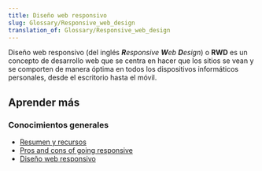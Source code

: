 ```yaml
---
title: Diseño web responsivo
slug: Glossary/Responsive_web_design
translation_of: Glossary/Responsive_web_design
---
```


Diseño web responsivo (del inglés _**R**esponsive **W**eb **D**esign_) o **RWD** es un concepto de desarrollo web que se centra en hacer que los sitios se vean y se comporten de manera óptima en todos los dispositivos informáticos personales, desde el escritorio hasta el móvil.

## Aprender más

### Conocimientos generales

- [Resumen y recursos](/es/docs/Web_Development/Responsive_Web_design)
- [Pros and cons of going responsive](/en-US/docs/Web_Development/Mobile/Responsive_design)
- [Diseño web responsivo](http://msdn.microsoft.com/en-us/magazine/hh653584.aspx)
